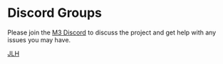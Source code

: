 # Discord Groups

Please join the [M3 Discord](https://discord.gg/WHM4UVQUQv) to discuss the project and get help with any issues you may have.

[JLH](people.md)
